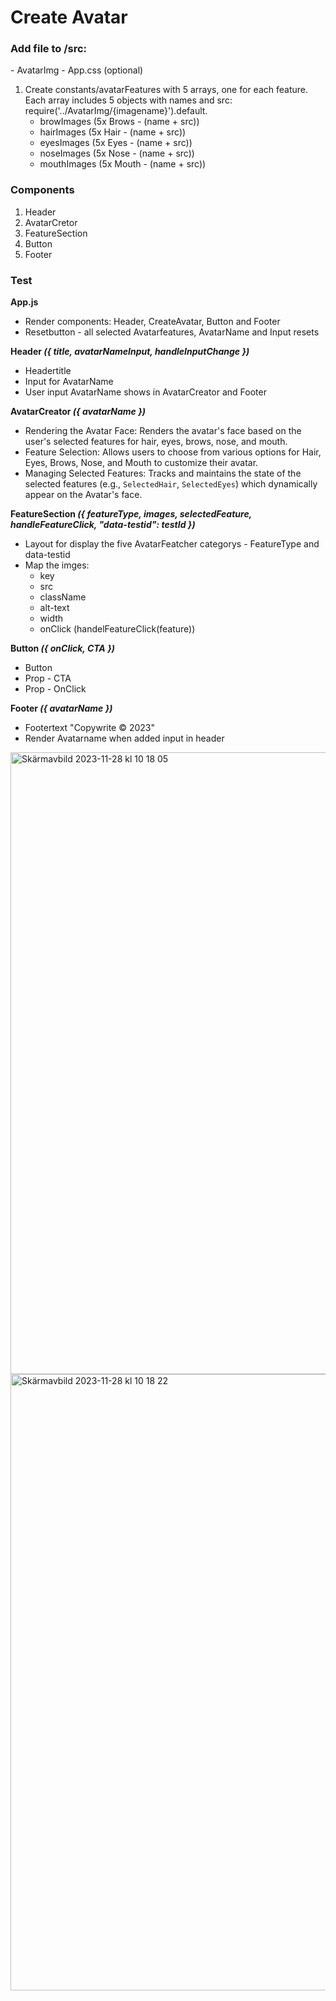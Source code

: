 <h1>Create Avatar</h1>

<h3>Add file to /src:</h3>
- AvatarImg
- App.css (optional)

1. Create constants/avatarFeatures with 5 arrays, one for each feature. Each array includes 5 objects with names and src: require('../AvatarImg/{imagename}').default.
    - browImages (5x Brows - (name + src))
    - hairImages (5x Hair - (name + src))
    - eyesImages (5x Eyes - (name + src))
    - noseImages (5x Nose - (name + src))
    - mouthImages (5x Mouth - (name + src))

<h3>Components</h3>

1. Header
2. AvatarCretor
3. FeatureSection
4. Button
5. Footer



<h3>Test</h3>

**App.js**
- Render components: Header, CreateAvatar, Button and Footer
- Resetbutton - all selected Avatarfeatures, AvatarName and Input resets

**Header **_({ title, avatarNameInput, handleInputChange })_****
- Headertitle
- Input for AvatarName 
- User input AvatarName shows in AvatarCreator and Footer

**AvatarCreator _({ avatarName })_**
- Rendering the Avatar Face: Renders the avatar's face based on the user's selected features for hair, eyes, brows, nose, and mouth.
- Feature Selection: Allows users to choose from various options for Hair, Eyes, Brows, Nose, and Mouth to customize their avatar.
- Managing Selected Features: Tracks and maintains the state of the selected features (e.g., `SelectedHair`, `SelectedEyes`) which dynamically appear on the Avatar's face.

**FeatureSection _({ featureType, images, selectedFeature, handleFeatureClick, "data-testid": testId })_**
- Layout for display the five AvatarFeatcher categorys - FeatureType and data-testid 
- Map the imges:
    * key
    * src
    * className
    * alt-text
    * width
    * onClick (handelFeatureClick(feature))

**Button _({ onClick, CTA })_**
 - Button
 - Prop - CTA 
 - Prop - OnClick

**Footer _({ avatarName })_**
 - Footertext "Copywrite © 2023"
 - Render Avatarname when added input in header
<img width="995" alt="Skärmavbild 2023-11-28 kl  10 18 05" src="https://github.com/linjoh92/Avatar-test/assets/116895401/4541ddb1-de16-44b1-a214-3b836128e3f2">
<img width="986" alt="Skärmavbild 2023-11-28 kl  10 18 22" src="https://github.com/linjoh92/Avatar-test/assets/116895401/815f62ab-fb4c-4fad-9da0-52b8e6719650">
